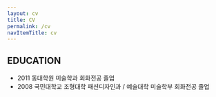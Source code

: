 ```yaml
---
layout: cv
title: CV
permalink: /cv
navItemTitle: cv
---
```


## EDUCATION

- 2011 동대학원 미술학과 회화전공 졸업
- 2008 국민대학교 조형대학 패션디자인과 / 예술대학 미술학부 회화전공 졸업

